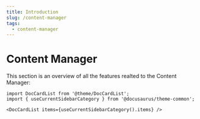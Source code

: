 ```yaml
---
title: Introduction
slug: /content-manager
tags:
  - content-manager
---
```


# Content Manager

This section is an overview of all the features realted to the Content Manager:

```mdx-code-block
import DocCardList from '@theme/DocCardList';
import { useCurrentSidebarCategory } from '@docusaurus/theme-common';

<DocCardList items={useCurrentSidebarCategory().items} />
```
